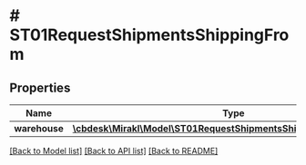 # # ST01RequestShipmentsShippingFrom

## Properties

Name | Type | Description | Notes
------------ | ------------- | ------------- | -------------
**warehouse** | [**\cbdesk\Mirakl\Model\ST01RequestShipmentsShippingFromWarehouse**](ST01RequestShipmentsShippingFromWarehouse.md) |  | [optional]

[[Back to Model list]](../../README.md#models) [[Back to API list]](../../README.md#endpoints) [[Back to README]](../../README.md)

